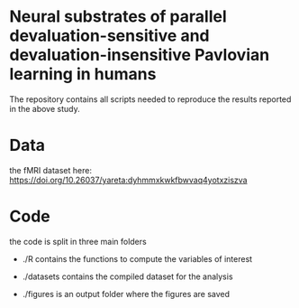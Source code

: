 # Neural substrates of parallel devaluation-sensitive and devaluation-insensitive Pavlovian learning in humans

The repository contains all scripts needed to reproduce the results reported in the above study.

# Data

the fMRI dataset here: https://doi.org/10.26037/yareta:dyhmmxkwkfbwvaq4yotxziszva

# Code

the code is split in three main folders

* ./R contains the functions to compute the variables of interest

* ./datasets contains the compiled dataset for the analysis

* ./figures is an output folder where the figures are saved


 
